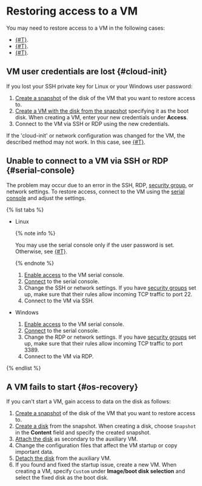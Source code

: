 # Restoring access to a VM

You may need to restore access to a VM in the following cases:

* [{#T}](#cloud-init).
* [{#T}](#serial-console).
* [{#T}](#os-recovery).

## VM user credentials are lost {#cloud-init}

If you lost your SSH private key for Linux or your Windows user password:

1. [Create a snapshot](../disk-control/create-snapshot.md) of the disk of the VM that you want to restore access to.
1. [Create a VM with the disk from the snapshot](../vm-create/create-from-snapshots.md) specifying it as the boot disk. When creating a VM, enter your new credentials under **Access**.
1. Connect to the VM via SSH or RDP using the new credentials.

If the 'cloud-init' or network configuration was changed for the VM, the described method may not work. In this case, see [{#T}](#os-recovery).

## Unable to connect to a VM via SSH or RDP {#serial-console}

The problem may occur due to an error in the SSH, RDP, [security group](../../../vpc/concepts/security-groups.md), or network settings. To restore access, connect to the VM using the [serial console](../serial-console/index.md) and adjust the settings.

{% list tabs %}

- Linux

  {% note info %}

  You may use the serial console only if the user password is set. Otherwise, see [{#T}](#os-recovery).

  {% endnote %}
  1. [Enable access](../serial-console/index.md#turn-on-for-current-instance) to the VM serial console.
  1. [Connect](../serial-console/connect-cli.md#connect-to-serial-console) to the serial console.
  1. Change the SSH or network settings. If you have [security groups](../../../vpc/concepts/security-groups.md) set up, make sure that their rules allow incoming TCP traffic to port 22.
  1. Connect to the VM via SSH.

- Windows
  1. [Enable access](../serial-console/index.md#turn-on-for-current-instance) to the VM serial console.
  1. [Connect](../serial-console/connect-cli.md#connect-to-serial-console) to the serial console.
  1. Change the RDP or network settings. If you have [security groups](../../../vpc/concepts/security-groups.md) set up, make sure that their rules allow incoming TCP traffic to port 3389.
  1. Connect to the VM via RDP.

{% endlist %}

## A VM fails to start {#os-recovery}

If you can't start a VM, gain access to data on the disk as follows:

1. [Create a snapshot](../disk-control/create-snapshot.md) of the disk of the VM that you want to restore access to.
1. [Create a disk](../disk-create/empty.md) from the snapshot. When creating a disk, choose `Snapshot` in the **Content** field and specify the created snapshot.
1. [Attach the disk](../vm-control/vm-attach-disk.md) as secondary to the auxiliary VM.
1. Change the configuration files that affect the VM startup or copy important data.
1. [Detach the disk](../vm-control/vm-detach-disk.md) from the auxiliary VM.
1. If you found and fixed the startup issue, create a new VM. When creating a VM, specify `Custom` under **Image/boot disk selection** and select the fixed disk as the boot disk.

